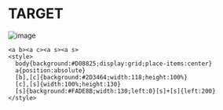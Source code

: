 # TARGET

![image](https://github.com/user-attachments/assets/640ec74c-c13c-4316-8ee8-c29ba8c75b48)

```
<a b><a c><a s><a s>
<style>
  body{background:#D08825;display:grid;place-items:center}
  a{position:absolute}
  [b],[c]{background:#2D3464;width:118;height:100%}
  [c],[s]{width:100%;height:130}
  [s]{background:#FADE8B;width:130;left:0}[s]+[s]{left:200}
</style>
```
